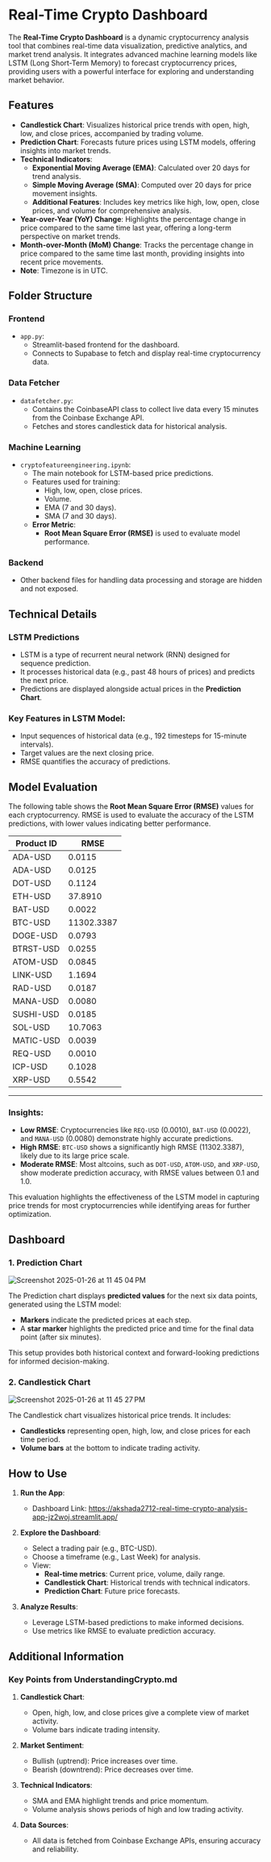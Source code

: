 # Real-Time Crypto Dashboard

The **Real-Time Crypto Dashboard** is a dynamic cryptocurrency analysis tool that combines real-time data visualization, predictive analytics, and market trend analysis. It integrates advanced machine learning models like LSTM (Long Short-Term Memory) to forecast cryptocurrency prices, providing users with a powerful interface for exploring and understanding market behavior.

## Features

- **Candlestick Chart**: Visualizes historical price trends with open, high, low, and close prices, accompanied by trading volume.
- **Prediction Chart**: Forecasts future prices using LSTM models, offering insights into market trends.
- **Technical Indicators**:
  - **Exponential Moving Average (EMA)**: Calculated over 20 days for trend analysis.
  - **Simple Moving Average (SMA)**: Computed over 20 days for price movement insights.
  - **Additional Features**: Includes key metrics like high, low, open, close prices, and volume for comprehensive analysis.
- **Year-over-Year (YoY) Change**: Highlights the percentage change in price compared to the same time last year, offering a long-term perspective on market trends.
- **Month-over-Month (MoM) Change**: Tracks the percentage change in price compared to the same time last month, providing insights into recent price movements.
- **Note**: Timezone is in UTC.
## Folder Structure

### Frontend
- `app.py`:
  - Streamlit-based frontend for the dashboard.
  - Connects to Supabase to fetch and display real-time cryptocurrency data.

### Data Fetcher
- `datafetcher.py`:
  - Contains the CoinbaseAPI class to collect live data every 15 minutes from the Coinbase Exchange API.
  - Fetches and stores candlestick data for historical analysis.

### Machine Learning
- `cryptofeatureengineering.ipynb`:
  - The main notebook for LSTM-based price predictions.
  - Features used for training:
    - High, low, open, close prices.
    - Volume.
    - EMA (7 and 30 days).
    - SMA (7 and 30 days).
  - **Error Metric**:
    - **Root Mean Square Error (RMSE)** is used to evaluate model performance.

### Backend
- Other backend files for handling data processing and storage are hidden and not exposed.

## Technical Details

### LSTM Predictions
- LSTM is a type of recurrent neural network (RNN) designed for sequence prediction.
- It processes historical data (e.g., past 48 hours of prices) and predicts the next price.
- Predictions are displayed alongside actual prices in the **Prediction Chart**.

### Key Features in LSTM Model:
- Input sequences of historical data (e.g., 192 timesteps for 15-minute intervals).
- Target values are the next closing price.
- RMSE quantifies the accuracy of predictions.

## Model Evaluation


The following table shows the **Root Mean Square Error (RMSE)** values for each cryptocurrency. RMSE is used to evaluate the accuracy of the LSTM predictions, with lower values indicating better performance.

| Product ID      | RMSE        |
|-----------------|-------------|
| ADA-USD         | 0.0115      |
| ADA-USD         | 0.0125      |
| DOT-USD         | 0.1124      |
| ETH-USD         | 37.8910     |
| BAT-USD         | 0.0022      |
| BTC-USD         | 11302.3387  |
| DOGE-USD        | 0.0793      |
| BTRST-USD       | 0.0255      |
| ATOM-USD        | 0.0845      |
| LINK-USD        | 1.1694      |
| RAD-USD         | 0.0187      |
| MANA-USD        | 0.0080      |
| SUSHI-USD       | 0.0185      |
| SOL-USD         | 10.7063     |
| MATIC-USD       | 0.0039      |
| REQ-USD         | 0.0010      |
| ICP-USD         | 0.1028      |
| XRP-USD         | 0.5542      |

---

### **Insights:**
- **Low RMSE**: Cryptocurrencies like `REQ-USD` (0.0010), `BAT-USD` (0.0022), and `MANA-USD` (0.0080) demonstrate highly accurate predictions.
- **High RMSE**: `BTC-USD` shows a significantly high RMSE (11302.3387), likely due to its large price scale.
- **Moderate RMSE**: Most altcoins, such as `DOT-USD`, `ATOM-USD`, and `XRP-USD`, show moderate prediction accuracy, with RMSE values between 0.1 and 1.0.

This evaluation highlights the effectiveness of the LSTM model in capturing price trends for most cryptocurrencies while identifying areas for further optimization.

## Dashboard
### **1. Prediction Chart**

![Screenshot 2025-01-26 at 11 45 04 PM](https://github.com/user-attachments/assets/59dacb15-845a-46d0-994f-5f9b3d5f66c0)

The Prediction chart displays **predicted values** for the next six data points, generated using the LSTM model:
- **Markers** indicate the predicted prices at each step.
- A **star marker** highlights the predicted price and time for the final data point (after six minutes).

This setup provides both historical context and forward-looking predictions for informed decision-making.

### **2. Candlestick Chart**
![Screenshot 2025-01-26 at 11 45 27 PM](https://github.com/user-attachments/assets/6301916a-dd82-4d24-992c-5505c6751feb)

The Candlestick chart visualizes historical price trends. It includes:
- **Candlesticks** representing open, high, low, and close prices for each time period.
- **Volume bars** at the bottom to indicate trading activity.



## How to Use

1. **Run the App**:
   - Dashboard Link: https://akshada2712-real-time-crypto-analysis-app-jz2woj.streamlit.app/

2. **Explore the Dashboard**:
   - Select a trading pair (e.g., BTC-USD).
   - Choose a timeframe (e.g., Last Week) for analysis.
   - View:
     - **Real-time metrics**: Current price, volume, daily range.
     - **Candlestick Chart**: Historical trends with technical indicators.
     - **Prediction Chart**: Future price forecasts.

3. **Analyze Results**:
   - Leverage LSTM-based predictions to make informed decisions.
   - Use metrics like RMSE to evaluate prediction accuracy.

## Additional Information

### Key Points from UnderstandingCrypto.md
1. **Candlestick Chart**:
   - Open, high, low, and close prices give a complete view of market activity.
   - Volume bars indicate trading intensity.

2. **Market Sentiment**:
   - Bullish (uptrend): Price increases over time.
   - Bearish (downtrend): Price decreases over time.

3. **Technical Indicators**:
   - SMA and EMA highlight trends and price momentum.
   - Volume analysis shows periods of high and low trading activity.

4. **Data Sources**:
   - All data is fetched from Coinbase Exchange APIs, ensuring accuracy and reliability.
